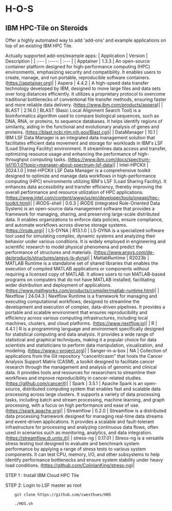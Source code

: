 # H-O-S
## IBM HPC-Tile on Steroids
Offer a highly automated way to add 'add-ons' and example applications on top of an existing IBM HPC Tile.

Actually supported add-ons/example apps:
| Application     | Version  | Description                 |
| :---            | :----:   | :---                        |
| Apptainer       | 1.3.3    | An open-source container platform designed for high-performance computing (HPC) environments, emphasizing security and compatibility. It enables users to create, manage, and run portable, reproducible software containers. (https://apptainer.org)|
| Aspera          | 4.4.2    | A high-speed data transfer technology developed by IBM, designed to move large files and data sets over long distances efficiently. It utilizes a proprietary protocol to overcome traditional bottlenecks of conventional file transfer methods, ensuring faster and more reliable data delivery. (https://www.ibm.com/products/aspera)|
| BLAST           | 2.16.0   | BLAST (Basic Local Alignment Search Tool) is a bioinformatics algorithm used to compare biological sequences, such as DNA, RNA, or proteins, to sequence databases. It helps identify regions of similarity, aiding in the functional and evolutionary analysis of genes and proteins. (https://blast.ncbi.nlm.nih.gov/Blast.cgi)|
| DataManager     | 10.1     | IBM LSF Data Manager is an integrated data management solution that facilitates efficient data movement and storage for workloads in IBM's LSF (Load Sharing Facility) environment. It streamlines data access and transfer, optimizing resource usage and enhancing the performance of high-throughput computing tasks. (https://www.ibm.com/docs/spectrum-lsf/10.1.0?topic=manager-about-spectrum-lsf-data)|
| Intel-HPCKit    | 2024.1.0 | Intel-HPCKit LSF Data Manager is a comprehensive toolkit designed to optimize and manage data workflows in high-performance computing (HPC) environments utilizing IBM's LSF (Load Sharing Facility). It enhances data accessibility and transfer efficiency, thereby improving the overall performance and resource utilization of HPC applications. (https://www.intel.com/content/www/us/en/developer/tools/oneapi/hpc-toolkit.html)|
| iRODS-shell     | 0.0.3    | iRODS (integrated Rule-Oriented Data System) is an open-source data management software that provides a framework for managing, sharing, and preserving large-scale distributed data. It enables organizations to enforce data policies, ensure compliance, and automate workflows across diverse storage systems. (https://irods.org)|
| LS-DYNA         | R13.1.0  | LS-DYNA is a specialized software tool used for simulating complex, dynamic systems and analyzing their behavior under various conditions. It is widely employed in engineering and scientific research to model physical phenomena and predict the performance of structures and materials. (https://www.ansys.com/de-de/products/structures/ansys-ls-dyna)|
| MatlabRuntime   | R2023b   | MATLAB Runtime is a standalone set of shared libraries that enables the execution of compiled MATLAB applications or components without requiring a licensed copy of MATLAB. It allows users to run MATLAB-based programs on computers that do not have MATLAB installed, facilitating wider distribution and deployment of applications. (https://www.mathworks.com/products/compiler/matlab-runtime.html)|
| Nextflow        | 24.04.3  | Nextflow Runtime is a framework for managing and executing computational workflows, designed to streamline the development and execution of complex, data-driven pipelines. It provides a portable and scalable environment that ensures reproducibility and efficiency across various computing infrastructures, including local machines, clusters, and cloud platforms. (https://www.nextflow.io)|
| R               | 4.4.1    | R is a programming language and environment specifically designed for statistical computing and data analysis. It provides a wide range of statistical and graphical techniques, making it a popular choice for data scientists and statisticians to perform data manipulation, visualization, and modeling. (https://www.r-project.org)|
| Sanger-in-a-box | NA       | Collection of applications from the Git repository "cancerit/casm" that hosts the Cancer Analysis Support Matrix (CASM), a toolkit designed to facilitate cancer research through the management and analysis of genomic and clinical data. It provides tools and resources for researchers to streamline their workflows and improve reproducibility in cancer-related studies. (https://github.com/cancerit)|
| Spark           | 3.5.1    | Apache Spark is an open-source, distributed computing system that enables fast and scalable data processing across large clusters. It supports a variety of data processing tasks, including batch and stream processing, machine learning, and graph processing, with a focus on high performance and ease of use. (https://spark.apache.org)|
| Streamflow      | 0.2.0    | Streamflow is a distributed data processing framework designed for managing real-time data streams and event-driven applications. It provides a scalable and fault-tolerant infrastructure for processing and analyzing continuous data flows, often used in scenarios such as monitoring, analytics, and data integration. (https://streamflow.di.unito.it)|
| stress-ng       | 0.17.01  | Stress-ng is a versatile stress testing tool designed to evaluate and benchmark system performance by applying a range of stress tests to various system components. It can test CPU, memory, I/O, and other subsystems to help identify performance bottlenecks and ensure system stability under heavy load conditions. (https://github.com/ColinIanKing/stress-ng)|




STEP 1 : Install IBM Cloud HPC Tile

STEP 2: Login to LSF master as root

        git clone https://github.com/cwesthues/HOS

        ./HOS.sh
